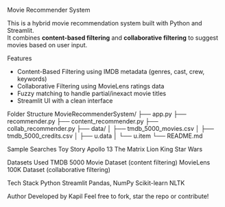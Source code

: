 Movie Recommender System

This is a hybrid movie recommendation system built with Python and Streamlit.  
It combines **content-based filtering** and **collaborative filtering** to suggest movies based on user input.

Features
- Content-Based Filtering using IMDB metadata (genres, cast, crew, keywords)
- Collaborative Filtering using MovieLens ratings data
- Fuzzy matching to handle partial/inexact movie titles
- Streamlit UI with a clean interface

Folder Structure
  MovieRecommenderSystem/
    ├── app.py
    ├── recommender.py
    ├── content_recommender.py
    ├── collab_recommender.py
    ├── data/
      │ ├── tmdb_5000_movies.csv
      │ ├── tmdb_5000_credits.csv
      │ ├── u.data
      │ └── u.item
    └── README.md

Sample Searches
  Toy Story
  Apollo 13
  The Matrix
  Lion King
  Star Wars

Datasets Used
  TMDB 5000 Movie Dataset (content filtering)
  MovieLens 100K Dataset (collaborative filtering)

Tech Stack
  Python
  Streamlit
  Pandas, NumPy
  Scikit-learn
  NLTK

Author
  Developed by Kapil
  Feel free to fork, star the repo or contribute!
